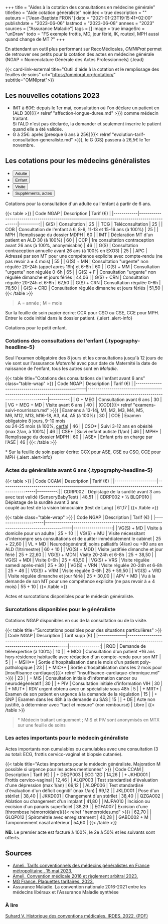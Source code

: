 +++
title = "Aides à la cotation des consultations en médecine générale"
titleSeo = "Aide cotation généraliste"
noindex = true
description = ""
auteurs = ["Jean-Baptiste FRON"]
date = "2021-01-23T19:15:41+02:00"
publishdate = "2023-06-06"
lastmod = "2023-06-08"
annees = "2023"
sources = ["Assurance Maladie"]
tags = []
image = true
imageSrc = "unDraw"
todo = "FS exemple frottis, MD, jour férié, IK, routexl, MPH aussi quand change de MT ?"
+++

En attendant un outil plus performant sur RecoMédicales, *OMNIPrat* permet de retrouver ses petits pour la cotation des actes en médecine générale (NGAP = Nomenclature Générale des Actes Professionnels)
{.lead}

{{< card-link-external title="Outil d'aide à la cotation et le remplissage des feuilles de soins" url="https://omniprat.org/cotation/" subtitle="OMNIprat">}}

## Les nouvelles cotations 2023

- IMT à 60€: depuis le 1er mai, consultation où l'on déclare un patient en [ALD 30]({{< relref "affection-longue-duree.md" >}}) comme médecin traitant.  
  Si l'ALD n'est pas déclarée, la demander et seulement inscrire le patient quand elle a été validée.
- G à 25€: après [presque 6 ans à 25€]({{< relref "evolution-tarif-consultation-generaliste.md" >}}), le G (GS) passera à 26,5€ le 1er novembre.

## Les cotations pour les médecins généralistes

<div class="card card-hover my-3 mb-xl-5">
  <ul class="nav nav-tabs nav-justified" id="tabs-cotations" role="tablist" style="overflow-x: hidden">
    <li class="nav-item" role="presentation">
      <button aria-controls="adulte-panel" aria-selected="true" class="nav-link active" data-toggle="tab" data-target="#adulte-panel" id="adulte-tab" type="button" role="tab">Adulte</button>
    </li>
    <li class="nav-item" role="presentation">
      <button aria-controls="enfant-panel" aria-selected="false" class="nav-link" data-toggle="tab" data-target="#enfant-panel" id="enfant-tab" type="button" role="tab">Enfant</button>
    </li>
    <li class="nav-item" role="presentation">
      <button aria-controls="visite-panel" aria-selected="false" class="nav-link" data-toggle="tab" data-target="#visite-panel" id="visite-tab" type="button" role="tab">Visite</button>
    </li>
    <li class="nav-item" role="presentation">
      <button aria-controls="actes-panel" aria-selected="false" class="nav-link" data-toggle="tab" data-target="#actes-panel" id="actes-tab" type="button" role="tab">Suppléments, actes</button>
    </li>
  </ul>
  <div class="tab-content card-body">
    <div aria-labelledby="adulte-tab" class="tab-pane fade show active" id="adulte-panel" role="tabpanel">

Cotations pour la consultation d'un adulte ou l'enfant à partir de 6 ans.

{{< table >}}
| Code NGAP  | Description                                                                                   | Tarif (€) |
|------------|-----------------------------------------------------------------------------------------------|----------:|
| G(S)       | Consultation                                                                                  |        25 |
| TCG        | Téléconsultation                                                                              |        25 |
| COB        | Consultation de l'enfant à 6, 8-9, 11-13 et 15-16 ans (à 100%)                                |        25 |
| MPH        | Remplissage du dossier MDPH                                                                   |        60 |
| IMT        | Déclaration MT d'un patient en ALD 30 (à 100%)                                                |        60 |
| CCP        | 1re consultation contraception avant 26 ans (à 100%, anonymisable)                            |        46 |
| G(S)       | Consultation contraception annuelle avant 26 ans (à 100% en EXO3)                             |        25 |
| APC        | Adressé par son MT pour une compétence explicite avec compte-rendu (ne pas revoir à ± 4 mois) |        55 |
| G(S) + MN  | Consultation "urgente" non régulée 20-24h (appel après 19h) et 6-8h                           |        60 |
| G(S) + MM  | Consultation "urgente" non régulée 0-6h                                                       |        65 |
| G(S) + F   | Consultation "urgente" non régulée dimanche et jours fériés                                   |     44,06 |
| G(S) + CRN | Consultation régulée 20-24h et 6-8h                                                           |     67,50 |
| G(S) + CRN | Consultation régulée 0-6h                                                                     |     76,50 |
| G(S) + CRD | Consultation régulée dimanche et jours fériés                                                 |     51,50 |
{{< /table >}}

> A = année ; M = mois

Sur la feuille de soin papier écrire: CCX pour CSO ou CSE, CCE pour MPH. Entrer le code initial dans le dossier patient.
{.alert .alert-info}

  </div><!-- No more than 2-spaces indentation to prevent code block declaration -->
  <div aria-labelledby="enfant-tab" class="tab-pane fade" id="enfant-panel" role="tabpanel">

Cotations pour le petit enfant.

### Cotations des consultations de l'enfant {.typography-headline-5}

Seul l'examen obligatoire des 8 jours et les consultations jusqu'à 12 jours de vie sont sur l'assurance *Maternité* avec pour date de Maternité la date de naissance de l'enfant, tous les autres sont en *Maladie*.

{{< table title="Cotations des consultations de l'enfant avant 6 ans" class="table-wrap" >}}
| Code NGAP                                           | Description                                                                                                                            | Tarif (€) |
|-----------------------------------------------------|----------------------------------------------------------------------------------------------------------------------------------------|----------:|
| G + MEG                                             | Consultation avant 6 ans                                                                                                               |        30 |
| VG + MEG + MD                                       | Visite avant 6 ans                                                                                                                     |        40 |
| [COD]({{< relref "examens-suivi-nourrisson.md" >}}) | Examens à 13-14j, M1, M2, M3, M4, M5,<br> M6, M12, M13, M16-18, A3, A4, A5  (à 100%)                                                   |        30 |
| COE                                                 | Examen obligatoire 8 jours, 9-10 mois<br> ou 24-25 mois (à 100%, [cerfa](https://www.formulaires.service-public.fr/gf/cerfa_12596.do)) |        46 |
| CSO*                                                | Suivi 3-12 ans en obésité (max 2/an, à 100%)                                                                                           |        46 |
| CSE*                                                | Suivi enfant autiste (1/an)                                                                                                            |        46 |
| MPH*                                                | Remplissage du dossier MDPH                                                                                                            |        60 |
| ASE*                                                | Enfant pris en charge par l'ASE                                                                                                        |        46 |
{{< /table >}}

\* Sur la feuille de soin papier écrire: CCX pour ASE, CSE ou CSO, CCE pour MPH
{.alert .alert-info}

### Actes du généraliste avant 6 ans {.typography-headline-5}

{{< table >}}
| Code CCAM           | Description                                                                                   | Tarif (€) |
|---------------------|-----------------------------------------------------------------------------------------------|----------:|
| CDRP002             | Dépistage de la surdité avant 3 ans<br>avec test validé (SensoryBabyTest)                     |     48,51 |
| CDRP002 + ½ BLQP010 | Dépistage de la surdité avant 3 ans<br>couplé au test de la vision binoculaire (test de Lang) |     61,17 |
{{< /table >}}

  </div>
  <div aria-labelledby="visite-tab" class="tab-pane fade" id="visite-panel" role="tabpanel">

{{< table class="table-wrap" >}}
| Code NGAP             | Description                                                                               |          Tarif (€) |
|-----------------------|-------------------------------------------------------------------------------------------|-------------------:|
| VG(S) + MD            | Visite à domicile pour un adulte                                                          |            25 + 10 |
| VG(S) + MU            | Visite nécessitant d'interrompre ses consultations et de quitter immédiatement le cabinet |         25 + 22,60 |
| VL + MD               | Neurodégénératif, soins palliatifs (4/an) ou +80 ans en ALD (1/trimestre)                 |            60 + 10 |
| VG(S) + MDD           | Visite justifiée dimanche et jour férié                                                   |         25 + 22,60 |
| VG(S) + MDN           | Visite 20-24h et 6-8h                                                                     |         25 + 38,50 |
| VG(S) + MDI           | Visite 0-6h                                                                               |         25 + 43,50 |
| VG(S) + VRS           | Visite régulée samedi après-midi                                                          |            25 + 30 |
| VG(S) + VRN           | Visite régulée 20-24h et 6-8h                                                             |            25 + 46 |
| VG(S) + VRM           | Visite régulée 0-6h                                                                       |         25 + 59,50 |
| VG(S) + VRD           | Visite régulée dimanche et jour férié                                                     |         25 + 30,00 |
| APV + MD              | Vu à la demande de son MT pour une compétence explicite (ne pas revoir à ± 4 mois)        |            55 + 10 |
{{< /table >}}

  </div>
  <div aria-labelledby="actes-tab" class="tab-pane fade" id="actes-panel" role="tabpanel">

Actes et surcotations disponibles pour le médecin généraliste.

### Surcotations disponibles pour le généraliste

Cotations NGAP disponibles en sus de la consultation ou de la visite.

{{< table title="Surcotations possibles pour des situations particulières" >}}
| Code NGAP    | Description                                                                                                                  | Tarif supp (€) |
|--------------|------------------------------------------------------------------------------------------------------------------------------|---------------:|
| RQD          | Demande de téléexpertise (à 100%)                                                                                            |             10 |
| + MCG        | Consultation d'un patient +16 ans hors résidence habituelle avec rédaction d'un compte-rendu pour son MT                     |              5 |
| + MSH**      | Sortie d'hospitalisation dans le mois d'un patient poly-pathologique                                                         |             23 |
| + MIC**      | Sortie d'hospitalisation dans les 2 mois pour [insuffisance cardiaque]({{< relref "insuffisance-cardiaque-chronique.md" >}}) |             23 |
| + MIS        | Consultation initiale d'information cancer ou neurodégénératif                                                               |             30 |
| + PIV        | Consultation initiale d'information VIH                                                                                      |             30 |
| + MUT*       | RDV urgent obtenu avec un spécialiste sous 48h                                                                               |              5 |
| + MRT*       | Examen de son patient en urgence à la demande de la régulation                                                               |             15 |
| + SNP        | Examen dans les 48h à la demande du SAS                                                                                      |             15 |
| + DE         | Acte non justifié, à déterminer avec "tact et mesure" (non remboursé)                                                        |          Libre |
{{< /table >}}

> \* Médecin traitant uniquement ; MIS et PIV sont anonymisés en MTX sur une feuille de soins

### Les actes importants pour le médecin généraliste

Actes importants non cumulables ou cumulables avec une consultation (3 au total: ECG, frottis cervico-vaginal et biopsie cutanée).

{{< table title="Actes importants pour le médecin généraliste. Majoration M possible si urgence pour les actes mentionnés" >}}
| Code CCAM | Description | Tarif (€) |
| + DEQP003 | ECG 12D | 14,26 |
| + JKHD001 | Frottis cervico-vaginal | 12,46 |
| ALQP003 | Test standardisé d'évaluation d'une dépression (max 1/an) | 69,12 |
| ALQP006 | Test standardisé d'évaluation d'un déficit cognitif (max 1/an) | 69,12 |
| JKLD001 | Pose d'un stérilet | 38,40 |
| JKKD001 | Changement d'un stérilet | 38,40 |
| QZGA002 | Ablation ou changement d'un implant | 41,80 |
| MJPA010 | Incision ou excision d'un panaris superficiel | 38,29 |
| EGFA007 | Excision d'une [thrombose hémorroïdaire]({{< relref "hemorroides.md" >}}) | 62,70 |
| GLQP012 | Spirométrie avec enregistrement | 40,28 |
| GABD002 + M | Tamponnement nasal antérieur | 54,60 |
{{< /table >}}

**NB.** Le premier acte est facturé à 100%, le 2e à 50% et les suivants sont offerts.

  </div>
  </div>
</div>

## Sources

- [Ameli. Tarifs conventionnels des médecins généralistes en France métropolitaine . 15 mai 2023.](https://www.ameli.fr/lille-douai/medecin/exercice-liberal/facturation-remuneration/consultations-actes/tarifs/tarifs-generalistes/tarifs-metropole)
- [Ameli. Convention médicale 2016 et règlement arbitral 2023.](https://www.ameli.fr/hauts-de-seine/medecin/textes-reference/convention-medicale-2016)
- [MG France. Plaquettes tarifaires. 2023.](https://www.mgfrance.org/telechargements/guides-et-plaquettes-publics/2363-plaquettes-tarifaires)
- Assurance Maladie. La convention nationale 2016-2021 entre les médecins libéraux et l'Assurance Maladie synthèse

### À lire

[Suhard V. Historique des conventions médicales. IRDES. 2022. (PDF)](https://www.irdes.fr/documentation/syntheses/historique-des-conventions-medicales.pdf)
